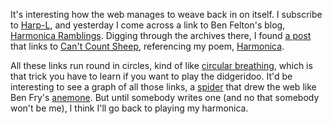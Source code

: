 <!--
title: Circular (like breathing)
created: 24 January 2006 - 6:04 pm
modified: 25 January 2006 - 6:24 am
slug: circular
tags: searching
-->

It's interesting how the web manages to weave back in on itself. I subscribe to [Harp-L][], and yesterday I come across a link to Ben Felton's blog, [Harmonica Ramblings][]. Digging through the archives there, I found [a post][] that links to [Can't Count Sheep][], referencing my poem, [Harmonica][].

All these links run round in circles, kind of like [circular breathing][], which is that trick you have to learn if you want to play the didgeridoo. It'd be interesting to see a graph of all those links, a [spider][] that drew the web like Ben Fry's [anemone][]. But until somebody writes one (and no that somebody won't be me), I think I'll go back to playing my harmonica.

[Harp-L]: http://harp-l.com/ "Various Authors (Harp-L): An email list for all things harmonica"
[Harmonica Ramblings]: http://harmonica.typepad.com/ "Ben Felton (Harmonica Ramblings): The Harmonica Blog"
[a post]: http://harmonica.typepad.com/harmonica_ramblings/2005/03/the_big_wide_op.html "Ben Felton (Harmonica Ramblings): The Big Wide Open Web..."
[Can't Count Sheep]: http://thiefsystems.org/ccs/ "Frank Mitchell (Can't Count Sheep): Minty fresh pop for the masses"
[Harmonica]: http://thiefsystems.org/ccs/harmonica "Frank Mitchell (Can't Count Sheep): Harmonica"
[circular breathing]: http://patmissin.com/uncommon/uncommon04.html "Pat Missin (Uncommon Harmonica Techniques): Circular breathing"
[spider]: http://thiefsystems.org/ccs/phpregexspider "Frank Mitchell (Can't Count Sheep): PHP Regex Spider"
[anemone]: http://acg.media.mit.edu/people/fry/anemone/ "Ben Fry (MIT media laboratory aesthetics + computation group): anemone"
